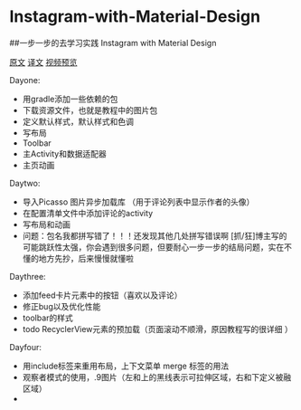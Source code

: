 ﻿# Instagram-with-Material-Design
##一步一步的去学习实践 Instagram with Material Design

[原文][1]             [译文][2]                [视频预览][3]

[1]:http://frogermcs.github.io/Instagram-with-Material-Design-concept-is-getting-real/
[2]:http://jcodecraeer.com/a/anzhuokaifa/androidkaifa/2015/0204/2415.html
[3]:http://v.youku.com/v_show/id_XODg2NDQ1NDQ4.html

Dayone:
* 用gradle添加一些依赖的包
* 下载资源文件，也就是教程中的图片包
* 定义默认样式，默认样式和色调
* 写布局
* Toolbar
* 主Activity和数据适配器
* 主页动画

Daytwo:
* 导入Picasso 图片异步加载库 （用于评论列表中显示作者的头像）
* 在配置清单文件中添加评论的activity
* 写布局和动画
* 问题：包名我都拼写错了！！！还发现其他几处拼写错误啊 [抓/狂]博主写的可能跳跃性太强，你会遇到很多问题，但要耐心一步一步的结局问题，实在不懂的地方先抄，后来慢慢就懂啦

Daythree:
* 添加feed卡片元素中的按钮（喜欢以及评论）
* 修正bug以及优化性能
* toolbar的样式
*  todo RecyclerView元素的预加载（页面滚动不顺滑，原因教程写的很详细 ）

Dayfour:
* 用include标签来重用布局，上下文菜单 merge 标签的用法
* 观察者模式的使用，.9图片（左和上的黑线表示可拉伸区域，右和下定义被融区域）
*

	
